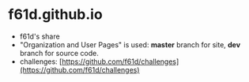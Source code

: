 # f61d.github.io
- f61d's share
- "Organization and User Pages" is used: **master** branch for site, **dev** branch for source code.
- challenges: [https://github.com/f61d/challenges](https://github.com/f61d/challenges)
